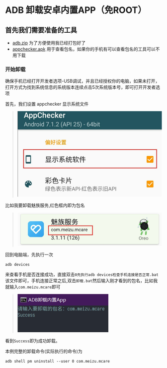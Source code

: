# ADB 卸载安卓内置APP（免ROOT）

## 首先我们需要准备的工具
* [adb.zip](adb.zip) 为了方便使用我已经打包好了
* [appchecker.apk](appchecker.apk) 用于查看包名，如果你的手机有可以查看包名的工具可以不用下载


### 开始卸载
确保手机已经打开开发者选项-USB调试，并且已经授权你的电脑，如果未打开，打开方式为找到系统信息的系统版本连续点击5次系统版本号，即可打开开发者选项


首先，我们设置 appchecker 显示系统文件

 >![](i/1.jpg)

  比如我要卸载魅族服务,红色框内即为包名

  >![](i/2.jpg)

 回到电脑端，先执行一次
 ```
 adb devices
 ```
 来查看手机是否连接成功，直接双击`0先执行adb devices检查手机连接是否正常.bat`该文件即可，手机连接正常之后,双击`卸载.bat`然后输入刚才看到的包名，比如我就输入`com.meizu.mcare`即可

 >![](i/3.png)

看到`Success`即为成功卸载。

本例完整的卸载命令(实际执行的命令)为
```
adb shell pm uninstall --user 0 com.meizu.mcare
```